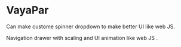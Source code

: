 # VayaPar
Can make custome spinner dropdown to make better UI like web JS. 

Navigation drawer with scaling and UI animation like web JS .
